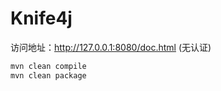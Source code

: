 # Knife4j

访问地址：http://127.0.0.1:8080/doc.html (无认证)

```bash
mvn clean compile
mvn clean package
```